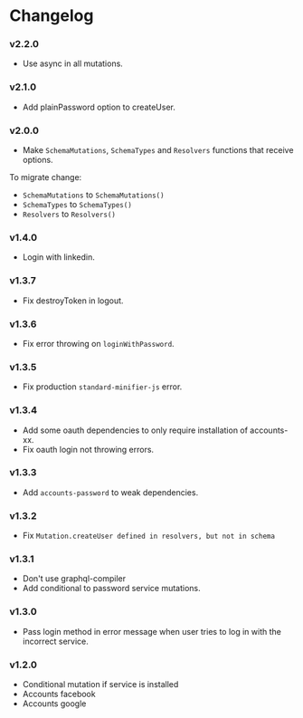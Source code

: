 # Changelog

### v2.2.0

- Use async in all mutations.

### v2.1.0

- Add plainPassword option to createUser.

### v2.0.0

- Make ```SchemaMutations```, ```SchemaTypes``` and ```Resolvers``` functions that receive options.

To migrate change:

- ```SchemaMutations``` to ```SchemaMutations()```
- ```SchemaTypes``` to ```SchemaTypes()```
- ```Resolvers``` to ```Resolvers()```

### v1.4.0

- Login with linkedin.

### v1.3.7

- Fix destroyToken in logout.

### v1.3.6

- Fix error throwing on ```loginWithPassword```.

### v1.3.5

- Fix production ```standard-minifier-js``` error.

### v1.3.4

- Add some oauth dependencies to only require installation of accounts-xx.
- Fix oauth login not throwing errors.

### v1.3.3

- Add ```accounts-password``` to weak dependencies.

### v1.3.2

- Fix ```Mutation.createUser defined in resolvers, but not in schema```

### v1.3.1

- Don't use graphql-compiler
- Add conditional to password service mutations.

### v1.3.0

- Pass login method in error message when user tries to log in with the incorrect service.

### v1.2.0

- Conditional mutation if service is installed
- Accounts facebook
- Accounts google
